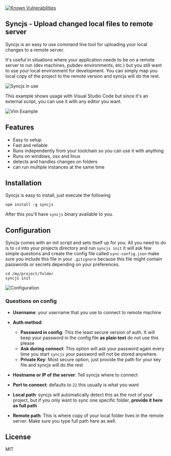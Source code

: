 [![Known Vulnerabilities](https://snyk.io/test/github/serkanyersen/sync/badge.svg)](https://snyk.io/test/github/serkanyersen/sync)

Syncjs - Upload changed local files to remote server
----------------------------------------------------
Syncjs is an easy to use command line tool for uploading your local changes to a remote server.

It's useful in situations where your application needs to be on a remote server to run (dev machines, pubdev environments, etc.) but you still want to use your local environment for development. You can simply map you local copy of the project to the remote version and syncjs will do the rest.

![Syncjs in use](http://i.imgur.com/rLNUErv.gif, "syncjs")

This example shows usage with Visual Studio Code but since it's an external script, you can use it with any editor you want.

![Vim Example](http://i.imgur.com/drnEET1.gif, "syncjs")

Features
--------
 - Easy to setup
 - Fast and reliable
 - Runs independently from your toolchain so you can use it with anything
 - Runs on windows, osx and linux
 - detects and handles changes on folders
 - can run multiple instances at the same time


Installation
------------

Syncjs is easy to install, just execute the following

```
npm install -g syncjs
```

After this you'll have `syncjs` binary available to you.

Configuration
-------------

Syncjs comes with an init script and sets itself up for you. All you need to do is to `cd` into your projects directory and  run `syncjs init` it will ask few simple questions and create the config file called `sync-config.json` make sure you include this file in your `.gitignore` because this file might contain passwords or secrets depending on your preferences.

```
cd /my/project/folder
syncjs init
```
![Configuration](http://i.imgur.com/3VnNDc5.gif, "syncjs init")


### Questions on config
 - **Username**: your username that you use to connect to remote machine
 - **Auth method**:
    - **Password in config**: This the least secure version of auth. It will keep your password in the config file **as plain text** do not use this please
    - **Ask during connect**: This option will ask your password again every time you start `syncjs` your password will not be stored anywhere.
    - **Private Key**: Most secure option, just provide the path for your key file and syncjs will do the rest

 - **Hostname or IP of the server**: Tell syncjs where to connect
 - **Port to connect**: defaults to `22` this usually is what you want
 - **Local path**: syncjs will automatically detect this as the root of your project, but if you only want to sync one specific folder, **provide it here as full path**
 - **Remote path**: This is where copy of your local folder lives in the remote server. Make sure you type full path here as well.


License
-------
MIT
